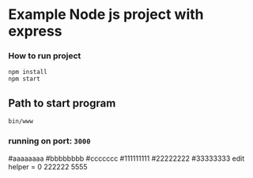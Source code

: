 # Example Node js project with express

### How to run project
```
npm install
npm start
```

## Path to start program 
```
bin/www
```
### running on port: `3000`
#aaaaaaaa
#bbbbbbbb
#ccccccc
#111111111
#22222222
#33333333 edit helper = 0 222222 5555